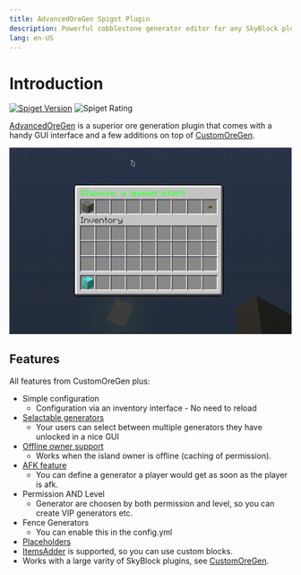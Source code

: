 ```yaml
---
title: AdvancedOreGen Spigot Plugin
description: Powerful cobblestone generator editor for any SkyBlock plugin!
lang: en-US
---
```


# Introduction

[![Spiget Version](https://img.shields.io/spiget/version/40527?label=spigot)](https://www.spigotmc.org/resources/advancedoregen.40527/)
![Spiget Rating](https://img.shields.io/spiget/rating/40527)

[AdvancedOreGen](https://pluginboard.com/plugin/advancedoregen) is a superior ore generation plugin that comes with a handy GUI interface and a few additions on top of [CustomOreGen](/plugin/customoregen/).

![AOG Showcase](./img/aog-showcase.gif)
## Features
All features from CustomOreGen plus:
- Simple configuration
  - Configuration via an inventory interface - No need to reload
- [Selactable generators](./usage.md#generator-selector)
  - Your users can select between multiple generators they have unlocked in a nice GUI
- [Offline owner support](./usage.md#offline-owner-support)
  - Works when the island owner is offline (caching of permission).
- [AFK feature](./usage.md#afk-feature)
  - You can define a generator a player would get as soon as the player is afk.
- Permission AND Level
  - Generator are choosen by both permission and level, so you can create VIP generators etc.
- Fence Generators
  - You can enable this in the config.yml
- [Placeholders](./usage.md#placeholders)
- [ItemsAdder](https://itemsadder.plugin.ga/) is supported, so you can use custom blocks.
- Works with a large varity of SkyBlock plugins, see [CustomOreGen](/plugin/customoregen/installation.html#supported-skyblock-plugins).
